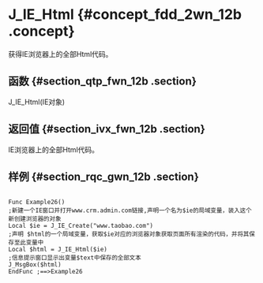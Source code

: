 # J\_IE\_Html {#concept_fdd_2wn_12b .concept}

获得IE浏览器上的全部Html代码。

## 函数 {#section_qtp_fwn_12b .section}

J\_IE\_Html\(IE对象\)

## 返回值 {#section_ivx_fwn_12b .section}

IE浏览器上的全部Html代码。

## 样例 {#section_rqc_gwn_12b .section}

```

Func Example26()
;新建一个IE窗口并打开www.crm.admin.com链接,声明一个名为$ie的局域变量，装入这个新创建浏览器的对象
Local $ie = J_IE_Create("www.taobao.com")
;声明 $html的一个局域变量，获取$ie对应的浏览器对象获取页面所有渲染的代码，并将其保存至此变量中
Local $html = J_IE_Html($ie)
;信息提示窗口显示出变量$text中保存的全部文本
J_MsgBox($html)
EndFunc ;==>Example26
```

